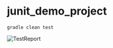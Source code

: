 # junit_demo_project
```
gradle clean test
```

![TestReport](https://user-images.githubusercontent.com/81851675/150533408-abe35c99-899b-4923-ae9b-70ccd7d19c69.png)
